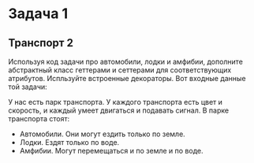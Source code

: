 # Задача 1
## Транспорт 2
Используя код задачи про автомобили, лодки и амфибии, дополните абстрактный класс геттерами и сеттерами для соответствующих атрибутов. Испльзуйте встроенные декораторы. Вот входные данные той задачи:

У нас есть парк транспорта. У каждого транспорта есть цвет и скорость, и каждый умеет двигаться и подавать сигнал. В парке транспорта стоят:
- Автомобили. Они могут ездить только по земле.
- Лодки. Ездят только по воде.
- Амфибии. Могут перемещаться и по земле и по воде.